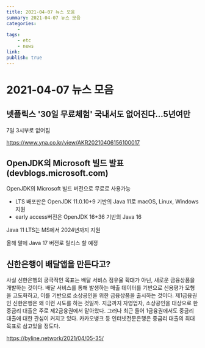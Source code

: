```yaml
---
title: 2021-04-07 뉴스 모음
summary: 2021-04-07 뉴스 모음
categories:
    - 
tags:
    - etc
    - news
link: 
publish: true
---
```


# 2021-04-07 뉴스 모음

## 넷플릭스 '30일 무료체험' 국내서도 없어진다…5년여만

7일 3시부로 없어짐

<https://www.yna.co.kr/view/AKR20210406156100017>

## OpenJDK의 Microsoft 빌드 발표 (devblogs.microsoft.com)

OpenJDK의 Microsoft 빌드 버전으로 무료로 사용가능

- LTS 배포판은 OpenJDK 11.0.10+9 기반의 Java 11로 macOS, Linux, Windows 지원
- early access버전은 OpenJDK 16+36 기반의 Java 16

Java 11 LTS는 MS에서 2024년까지 지원

올해 말에 Java 17 버전로 릴리스 할 예정

## 신한은행이 배달앱을 만든다고?

사실 신한은행의 궁극적인 목표는 배달 서비스 점유율 확대가 아닌, 새로운 금융상품을 개발하는 것이다. 배달 서비스를 통해 발생하는 매출 데이터를 기반으로 신용평가 모형을 고도화하고, 이를 기반으로 소상공인을 위한 금융상품을 출시하는 것이다.
제1금융권인 신한은행은 왜 이런 시도를 하는 것일까. 지금까지 자영업자, 소상공인을 대상으로 한 중금리 대출은 주로 제2금융권에서 맡아왔다. 그러나 최근 들어 1금융권에서도 중금리 대출애 대한 관심이 커지고 있다. 카카오뱅크 등 인터넷전문은행은 중금리 대출의 최대 목표로 삼고있을 정도다.

<https://byline.network/2021/04/05-35/>
